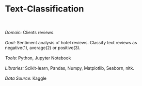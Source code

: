 # Text-Classification
<br>
<br><i>Domain:</i> Clients reviews 
<br>
<br><i>Goal:</i> Sentiment analysis of hotel reviews. Classify text reviews as negative(1), average(2) or positive(3).
<br>
<br><i>Tools:</i> Python, Jupyter Notebook
<br>
<br><i>Libraries:</i> Scikit-learn, Pandas, Numpy, Matplotlib, Seaborn, nltk.
<br>
<br><i>Data Source:</i> Kaggle
